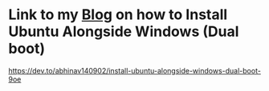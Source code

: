 # Link to my [Blog](https://dev.to/abhinav140902/install-ubuntu-alongside-windows-dual-boot-9oe) on how to Install Ubuntu Alongside Windows (Dual boot)
https://dev.to/abhinav140902/install-ubuntu-alongside-windows-dual-boot-9oe
